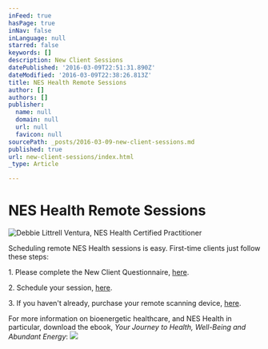 ```yaml
---
inFeed: true
hasPage: true
inNav: false
inLanguage: null
starred: false
keywords: []
description: New Client Sessions
datePublished: '2016-03-09T22:51:31.890Z'
dateModified: '2016-03-09T22:38:26.813Z'
title: NES Health Remote Sessions
author: []
authors: []
publisher:
  name: null
  domain: null
  url: null
  favicon: null
sourcePath: _posts/2016-03-09-new-client-sessions.md
published: true
url: new-client-sessions/index.html
_type: Article

---
```

# NES Health Remote Sessions
![Debbie Littrell Ventura, NES Health Certified Practitioner](https://s3-us-west-2.amazonaws.com/the-grid-img/p/b83cc3d843ea7caa20ed201974f0ead1e4f9ff55.jpg)

Scheduling remote NES Health sessions is easy. First-time clients just follow these steps: 

1\. Please complete the New Client Questionnaire, [here][0].

2\. Schedule your session, [here][1].

3\. If you haven't already, purchase your remote scanning device, [here][2].

For more information on bioenergetic healthcare, and NES Health in particular, download the ebook, _Your Journey to Health, Well-Being and Abundant Energy_:
![](https://s3-us-west-2.amazonaws.com/the-grid-img/p/d8038a15c3df3a3fc3c5e8926fa9ec885a796a1e.jpg)

[0]: https://form.jotform.com/60683962843163
[1]: http://my.setmore.com/bookingpage/a6241876-6ca1-4c37-88f0-2d5dd8b07fe6 
[2]: http://tuneyourvibe-com.3dcartstores.com/